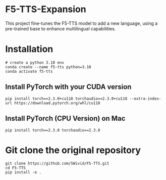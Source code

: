 # F5-TTS-Expansion
This project fine-tunes the F5-TTS model to add a new language, using a pre-trained base to enhance multilingual capabilities.

# Installation
```
# create a python 3.10 env
conda create --name f5-tts python=3.10
conda activate f5-tts
```
## Install PyTorch with your CUDA version
```
pip install torch==2.3.0+cu118 torchaudio==2.3.0+cu118 --extra-index-url https://download.pytorch.org/whl/cu118
```
## Install PyTorch (CPU Version) on Mac
```
pip install torch==2.3.0 torchaudio==2.3.0
```
# Git clone the original repository
```
git clone https://github.com/SWivid/F5-TTS.git
cd F5-TTS
pip install -e .
```

